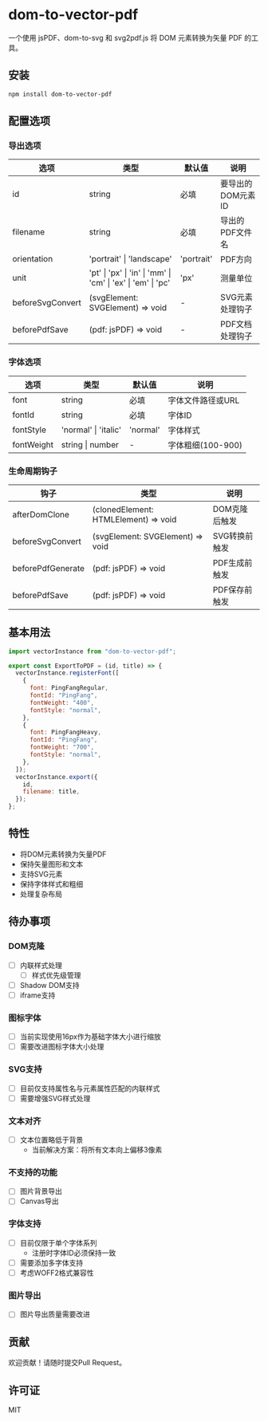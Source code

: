 # dom-to-vector-pdf

一个使用 jsPDF、dom-to-svg 和 svg2pdf.js 将 DOM 元素转换为矢量 PDF 的工具。

## 安装

```bash
npm install dom-to-vector-pdf
```

## 配置选项

### 导出选项

| 选项 | 类型 | 默认值 | 说明 |
|------|------|--------|------|
| id | string | 必填 | 要导出的DOM元素ID |
| filename | string | 必填 | 导出的PDF文件名 |
| orientation | 'portrait' \| 'landscape' | 'portrait' | PDF方向 |
| unit | 'pt' \| 'px' \| 'in' \| 'mm' \| 'cm' \| 'ex' \| 'em' \| 'pc' | 'px' | 测量单位 |
| beforeSvgConvert | (svgElement: SVGElement) => void | - | SVG元素处理钩子 |
| beforePdfSave | (pdf: jsPDF) => void | - | PDF文档处理钩子 |

### 字体选项

| 选项 | 类型 | 默认值 | 说明 |
|------|------|--------|------|
| font | string | 必填 | 字体文件路径或URL |
| fontId | string | 必填 | 字体ID |
| fontStyle | 'normal' \| 'italic' | 'normal' | 字体样式 |
| fontWeight | string \| number | - | 字体粗细(100-900) |

### 生命周期钩子

| 钩子 | 类型 | 说明 |
|------|------|------|
| afterDomClone | (clonedElement: HTMLElement) => void | DOM克隆后触发 |
| beforeSvgConvert | (svgElement: SVGElement) => void | SVG转换前触发 |
| beforePdfGenerate | (pdf: jsPDF) => void | PDF生成前触发 |
| beforePdfSave | (pdf: jsPDF) => void | PDF保存前触发 |

## 基本用法

```javascript
import vectorInstance from "dom-to-vector-pdf";

export const ExportToPDF = (id, title) => {
  vectorInstance.registerFont([
    {
      font: PingFangRegular,
      fontId: "PingFang",
      fontWeight: "400",
      fontStyle: "normal",
    },
    {
      font: PingFangHeavy,
      fontId: "PingFang",
      fontWeight: "700",
      fontStyle: "normal",
    },
  ]);
  vectorInstance.export({
    id,
    filename: title,
  });
};
```

## 特性

- 将DOM元素转换为矢量PDF
- 保持矢量图形和文本
- 支持SVG元素
- 保持字体样式和粗细
- 处理复杂布局

## 待办事项

### DOM克隆
- [ ] 内联样式处理
  - [ ] 样式优先级管理
- [ ] Shadow DOM支持
- [ ] iframe支持

### 图标字体
- [ ] 当前实现使用16px作为基础字体大小进行缩放
- [ ] 需要改进图标字体大小处理

### SVG支持
- [ ] 目前仅支持属性名与元素属性匹配的内联样式
- [ ] 需要增强SVG样式处理

### 文本对齐
- [ ] 文本位置略低于背景
  - 当前解决方案：将所有文本向上偏移3像素

### 不支持的功能
- [ ] 图片背景导出
- [ ] Canvas导出

### 字体支持
- [ ] 目前仅限于单个字体系列
  - 注册时字体ID必须保持一致
- [ ] 需要添加多字体支持
- [ ] 考虑WOFF2格式兼容性

### 图片导出
- [ ] 图片导出质量需要改进

## 贡献

欢迎贡献！请随时提交Pull Request。

## 许可证

MIT 
